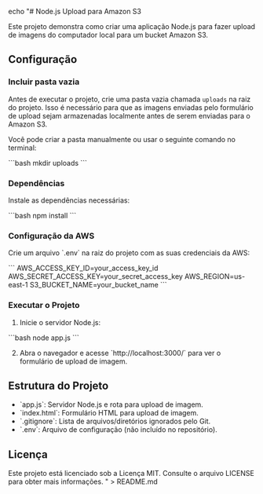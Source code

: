 echo "# Node.js Upload para Amazon S3

Este projeto demonstra como criar uma aplicação Node.js para fazer upload de imagens do computador local para um bucket Amazon S3.

## Configuração

### Incluir pasta vazia

Antes de executar o projeto, crie uma pasta vazia chamada `uploads` na raiz do projeto. Isso é necessário para que as imagens enviadas pelo formulário de upload sejam armazenadas localmente antes de serem enviadas para o Amazon S3.

Você pode criar a pasta manualmente ou usar o seguinte comando no terminal:

\`\`\`bash
mkdir uploads
\`\`\`

### Dependências

Instale as dependências necessárias:

\`\`\`bash
npm install
\`\`\`

### Configuração da AWS

Crie um arquivo \`.env\` na raiz do projeto com as suas credenciais da AWS:

\`\`\`
AWS_ACCESS_KEY_ID=your_access_key_id
AWS_SECRET_ACCESS_KEY=your_secret_access_key
AWS_REGION=us-east-1
S3_BUCKET_NAME=your_bucket_name
\`\`\`

### Executar o Projeto

1. Inicie o servidor Node.js:

\`\`\`bash
node app.js
\`\`\`

2. Abra o navegador e acesse \`http://localhost:3000/\` para ver o formulário de upload de imagem.

## Estrutura do Projeto

- \`app.js\`: Servidor Node.js e rota para upload de imagem.
- \`index.html\`: Formulário HTML para upload de imagem.
- \`.gitignore\`: Lista de arquivos/diretórios ignorados pelo Git.
- \`.env\`: Arquivo de configuração (não incluído no repositório).

## Licença

Este projeto está licenciado sob a Licença MIT. Consulte o arquivo LICENSE para obter mais informações.
" > README.md
